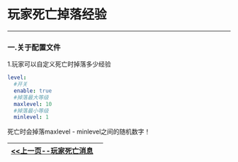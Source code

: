 # 玩家死亡掉落经验

------

### 一.关于配置文件

1.玩家可以自定义死亡时掉落多少经验

```yml
level:
  #开关
  enable: true
  #掉落最大等级
  maxlevel: 10
  #掉落最小等级
  minlevel: 1
```

死亡时会掉落maxlevel - minlevel之间的随机数字！

| [<<上一页--玩家死亡消息](Betterinfo/Playerdeath.md)<div style="width:200px"> |
| :----------------------------------------------------------- |